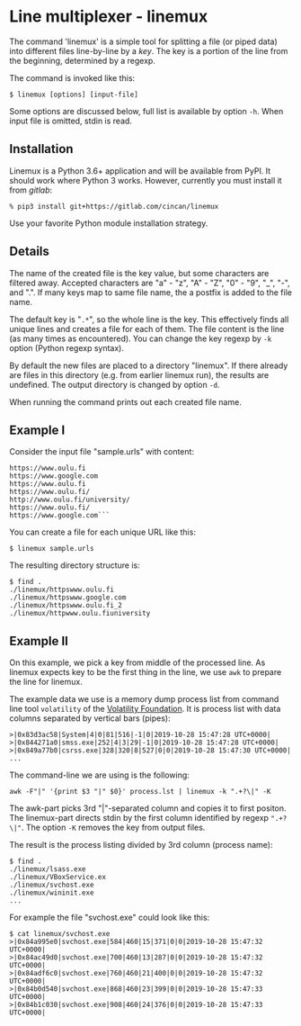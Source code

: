# Line multiplexer - linemux

The command 'linemux' is a simple tool for splitting a file (or piped data)
into different files line-by-line by a *key*.
The key is a portion of the line from the beginning, determined by a regexp.

The command is invoked like this:
```
$ linemux [options] [input-file]
```

Some options are discussed below, full list is available by option `-h`.
When input file is omitted, stdin is read.

## Installation

Linemux is a Python 3.6+ application and will be available from PyPI.
It should work where Python 3 works.
However, currently you must install it from *gitlab*:

    % pip3 install git+https://gitlab.com/cincan/linemux

Use your favorite Python module installation strategy.

## Details

The name of the created file is the key value, but some characters are filtered away.
Accepted characters are "a" - "z", "A" - "Z", "0" - "9", "_", "-", and ".".
If many keys map to same file name, the a postfix is added to the file name.

The default key is "`.*`", so the whole line is the key.
This effectively finds all unique lines and creates a file for each of them.
The file content is the line (as many times as encountered).
You can change the key regexp by `-k` option (Python regexp syntax).

By default the new files are placed to a directory "linemux".
If there already are files in this directory (e.g. from earlier linemux run),
the results are undefined.
The output directory is changed by option `-d`.

When running the command prints out each created file name.

## Example I

Consider the input file "sample.urls" with content:
```
https://www.oulu.fi
https://www.google.com
https://www.oulu.fi
https://www.oulu.fi/
http://www.oulu.fi/university/
https://www.oulu.fi/
https://www.google.com```
```

You can create a file for each unique URL like this:

```
$ linemux sample.urls
```

The resulting directory structure is:
```
$ find .
./linemux/httpswww.oulu.fi
./linemux/httpswww.google.com
./linemux/httpswww.oulu.fi_2
./linemux/httpwww.oulu.fiuniversity
```

## Example II

On this example, we pick a key from middle of the processed line.
As linemux expects key to be the first thing in the line, we use
`awk` to prepare the line for linemux.

The example data we use is a memory dump process list
from command line tool `volatility`
of the [Volatility Foundation](https://www.volatilityfoundation.org/).
It is process list with data columns separated by vertical bars (pipes):

```
>|0x83d3ac58|System|4|0|81|516|-1|0|2019-10-28 15:47:28 UTC+0000|
>|0x844271a0|smss.exe|252|4|3|29|-1|0|2019-10-28 15:47:28 UTC+0000|
>|0x849a77b0|csrss.exe|328|320|8|527|0|0|2019-10-28 15:47:30 UTC+0000|
...
```

The command-line we are using is the following:

```
awk -F"|" '{print $3 "|" $0}' process.lst | linemux -k ".+?\|" -K
```

The awk-part picks 3rd "|"-separated column and copies it to first positon.
The linemux-part directs stdin by the first column identified by regexp `".+?\|"`.
The option `-K` removes the key from output files.

The result is the process listing divided by 3rd column (process name):

```
$ find .
./linemux/lsass.exe
./linemux/VBoxService.ex
./linemux/svchost.exe
./linemux/wininit.exe
...
```

For example the file "svchost.exe" could look like this:

```
$ cat linemux/svchost.exe
>|0x84a995e0|svchost.exe|584|460|15|371|0|0|2019-10-28 15:47:32 UTC+0000|
>|0x84ac49d0|svchost.exe|700|460|13|287|0|0|2019-10-28 15:47:32 UTC+0000|
>|0x84adf6c0|svchost.exe|760|460|21|400|0|0|2019-10-28 15:47:32 UTC+0000|
>|0x84b0d540|svchost.exe|868|460|23|399|0|0|2019-10-28 15:47:33 UTC+0000|
>|0x84b1c030|svchost.exe|908|460|24|376|0|0|2019-10-28 15:47:33 UTC+0000|
```
